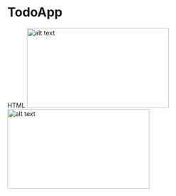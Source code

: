 # TodoApp

HTML
<img src="https://ibb.co/ygJFkKJ" alt="alt text" width="320" height="180">
<img src="https://ibb.co/N1jxr5S" alt="alt text" width="320" height="180">
